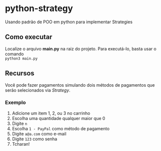 # python-strategy
Usando padrão de POO em python para implementar Strategies

## Como executar

Localize o arquivo **main.py** na raiz do projeto. Para executá-lo, basta usar o comando   
`python3 main.py`

## Recursos

Você pode fazer pagamentos simulando dois métodos de pagamentos que serão selecionados via *Strategy*.

### Exemplo
1. Adicione um item 1, 2, ou 3 no carrinho
2. Escolha uma quantidade qualquer maior que 0
3. Digite `n`
4. Escolha `1 - PayPal` como método de pagamento
5. Digite `a@a.com` como e-mail
6. Digite `123` como senha
7. Tcharan!
